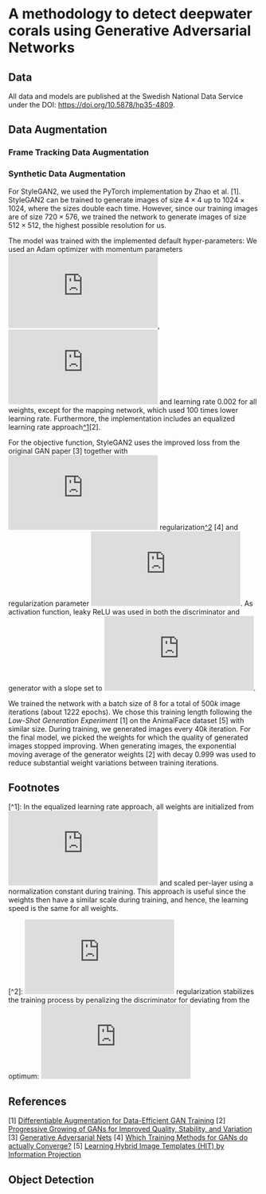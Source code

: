 # A methodology to detect deepwater corals using Generative Adversarial Networks

## Data
All data and models are published at the Swedish National Data Service under the DOI: https://doi.org/10.5878/hp35-4809.

## Data Augmentation


### Frame Tracking Data Augmentation


### Synthetic Data Augmentation
For StyleGAN2, we used the PyTorch implementation by Zhao et al. [1]. StyleGAN2 can be trained to generate images of size $4\times4$ up to $1024\times1024$, where the sizes double each time. However, since our training images are of size $720\times576$, we trained the network to generate images of size $512\times512$, the highest possible resolution for us. 

The model was trained with the implemented default hyper-parameters: 
We used an Adam optimizer with momentum parameters ![equation](https://latex.codecogs.com/svg.latex?%5Cinline%20%5Cbeta_%7B1%7D%20%3D%200), ![equation](https://latex.codecogs.com/svg.latex?%5Cinline%20%5Cbeta_%7B2%7D%20%3D%200.99) and learning rate $0.002$ for all weights, except for the mapping network, which used $100$ times lower learning rate. Furthermore, the implementation includes an equalized learning rate approach[^1](#fn1)[2].

For the objective function, StyleGAN2 uses the improved loss from the original GAN paper [3] together with ![equation](https://latex.codecogs.com/svg.latex?%5Cinline%20R_1) regularization[^2](#fn1) [4] and regularization parameter ![equation](https://latex.codecogs.com/svg.latex?%5Cinline%20%5Cgamma%20%3D%2010). As activation function, leaky ReLU was used in both the discriminator and generator with a slope set to ![equation](https://latex.codecogs.com/svg.latex?%5Cinline%20%5Calpha%3D0.2).

We trained the network with a batch size of $8$ for a total of $500k$ image iterations (about $1222$ epochs). We chose this training length following the *Low-Shot Generation Experiment* [1] on the AnimalFace dataset [5] with similar size.
During training, we generated images every $40k$ iteration. For the final model, we picked the weights for which the quality of generated images stopped improving. When generating images, the exponential moving average of the generator weights [2] with decay $0.999$ was used to reduce substantial weight variations between training iterations.

## Footnotes
<a id="fn1"></a>[^1]: In the equalized learning rate approach, all weights are initialized from ![equation](https://latex.codecogs.com/svg.latex?%5Cinline%20%5Cmathcal%7BN%7D%20%5Csim%20%280%2C1%29) and scaled per-layer using a normalization constant during training. This approach is useful since the weights then have a similar scale during training, and hence, the learning speed is the same for all weights.

<a id="fn1"></a>[^2]: ![equation](https://latex.codecogs.com/svg.latex?%5Cinline%20R_1) regularization stabilizes the training process by penalizing the discriminator for deviating from the optimum: ![equation](https://latex.codecogs.com/svg.latex?%5Cinline%20R_1%3D%5Cfrac%7B%5Cgamma%7D%7B2%7D%20%5Cmathbb%7BE%7D_%7Bx%5Csim%20%5Cmathbb%7BP%7D_r%7D%5B%5ClVert%5Cnabla%20D%28x%29%20%5CrVert%5E2%5D)

## References

[1] [Differentiable Augmentation for Data-Efficient GAN Training](https://arxiv.org/pdf/2006.10738.pdf)
[2] [Progressive Growing of GANs for Improved Quality, Stability, and Variation](https://arxiv.org/pdf/1710.10196.pdf)
[3] [Generative Adversarial Nets](https://arxiv.org/pdf/1406.2661.pdf) 
[4] [Which Training Methods for GANs do actually Converge?](https://arxiv.org/pdf/1801.04406.pdf)
[5] [Learning Hybrid Image Templates (HIT) by Information Projection](http://www.stat.ucla.edu/~sczhu/papers/PAMI_HiT.pdf)


## Object Detection
